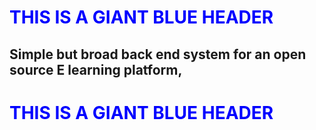 <h1 style="color:blue;">THIS IS A GIANT BLUE HEADER</h1>

## Simple but broad back end system for an open source E learning platform,

<h1 style="color:blue;">THIS IS A GIANT BLUE HEADER</h1>
